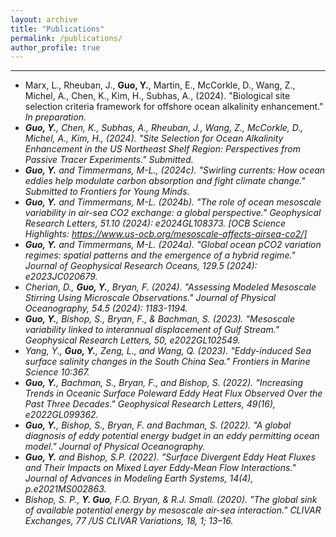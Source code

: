 ```yaml
---
layout: archive
title: "Publications"
permalink: /publications/
author_profile: true
---
```

___
* Marx, L., Rheuban, J., **Guo, Y.**, Martin, E., McCorkle, D., Wang, Z., Michel, A., Chen, K., Kim, H., Subhas, A., (2024). "Biological site selection criteria framework for offshore ocean alkalinity enhancement." <i>In preparation<i>.
* **Guo, Y.**, Chen, K., Subhas, A., Rheuban, J., Wang, Z., McCorkle, D., Michel, A., Kim, H., (2024). "Site Selection for Ocean Alkalinity Enhancement in the US Northeast Shelf Region: Perspectives from Passive Tracer Experiments." <i>Submitted<i>.
* **Guo, Y.** and Timmermans, M-L., (2024c). "Swirling currents: How ocean eddies help modulate carbon absorption and fight climate change." Submitted to <i>Frontiers for Young Minds<i>.
* **Guo, Y.** and Timmermans, M-L. (2024b). "The role of ocean mesoscale variability in air-sea CO2 exchange: a global perspective." <i>Geophysical Research Letters<i>, 51.10 (2024): e2024GL108373. [OCB Science Highlights: https://www.us-ocb.org/mesoscale-affects-airsea-co2/]
* **Guo, Y.** and Timmermans, M-L. (2024a). "Global ocean pCO2 variation regimes: spatial patterns and the emergence of a hybrid regime." <i>Journal of Geophysical Research Oceans<i>, 129.5 (2024): e2023JC020679.
* Cherian, D., **Guo, Y.**, Bryan, F. (2024). "Assessing Modeled Mesoscale Stirring Using Microscale Observations." <i>Journal of Physical Oceanography<i>, 54.5 (2024): 1183-1194.
* **Guo, Y.**, Bishop, S., Bryan, F., & Bachman, S. (2023). "Mesoscale variability linked to interannual displacement of Gulf Stream." <i>Geophysical Research Letters<i>, 50, e2022GL102549.
* Yang, Y., **Guo, Y.**, Zeng, L., and Wang, Q. (2023). "Eddy-induced Sea surface salinity changes in the South China Sea." <i>Frontiers in Marine Science<i> 10:367.
* **Guo, Y.**, Bachman, S., Bryan, F., and Bishop, S. (2022). "Increasing Trends in Oceanic Surface Poleward Eddy Heat Flux Observed Over the Past Three Decades." <i>Geophysical Research Letters<i>, 49(16), e2022GL099362.
* **Guo, Y.**, Bishop, S., Bryan, F. and Bachman, S. (2022). "A global diagnosis of eddy potential energy budget in an eddy permitting ocean model." <i>Journal of Physical Oceanography<i>.
* **Guo, Y.** and Bishop, S.P. (2022). "Surface Divergent Eddy Heat Fluxes and Their Impacts on Mixed Layer Eddy‐Mean Flow Interactions." <i>Journal of Advances in Modeling Earth Systems<i>, 14(4), p.e2021MS002863.
* Bishop, S. P., **Y. Guo**, F.O. Bryan, & R.J. Small. (2020). "The global sink of available potential energy by mesoscale air-sea interaction." <i>CLIVAR Exchanges<i>, 77 /US CLIVAR Variations, 18, 1; 13–16.

<!-- {% if author.googlescholar %}
  You can also find my articles on <u><a href="{{author.googlescholar}}">my Google Scholar profile</a>.</u>
{% endif %}

{% include base_path %}

{% for post in site.publications reversed %}
  {% include archive-single.html %}
{% endfor %} -->
